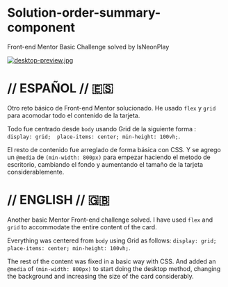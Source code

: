 # Solution-order-summary-component
Front-end Mentor Basic Challenge solved by IsNeonPlay

[![desktop-preview.jpg](https://i.postimg.cc/1XChX398/desktop-preview.jpg)](https://postimg.cc/8f6nnDfG)


# // ESPAÑOL // 🇪🇸
Otro reto básico de Front-end Mentor solucionado. He usado `flex` y `grid` para acomodar todo el contenido de la tarjeta. 


Todo fue centrado desde `body` usando Grid de la siguiente forma :  
`display: grid; 
 place-items: center;
 min-height: 100vh;`.
 
El resto de contenido fue arreglado de forma básica con CSS. Y se agrego un `@media` de `(min-width: 800px)` para empezar haciendo el metodo de escritorio, cambiando el fondo y aumentando el tamaño de la tarjeta considerablemente.


# // ENGLISH // 🇬🇧
Another basic Mentor Front-end challenge solved. I have used `flex` and `grid` to accommodate the entire content of the card.


Everything was centered from `body` using Grid as follows: 
`display: grid;
 place-items: center;
 min-height: 100vh;`.
 
The rest of the content was fixed in a basic way with CSS. And added an `@media` of `(min-width: 800px)` to start doing the desktop method, changing the background and increasing the size of the card considerably.
